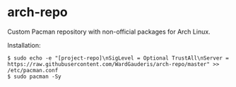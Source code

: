 # arch-repo

Custom Pacman repository with non-official packages for Arch Linux.

Installation:

```shell
$ sudo echo -e "[project-repo]\nSigLevel = Optional TrustAll\nServer = https://raw.githubusercontent.com/WardGauderis/arch-repo/master" >> /etc/pacman.conf
$ sudo pacman -Sy
```
